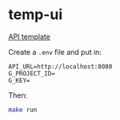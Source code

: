 # temp-ui

[API template](https://github.com/treeder/flap-api-template)

Create a `.env` file and put in:

```
API_URL=http://localhost:8080
G_PROJECT_ID=
G_KEY=
```

Then:

```sh
make run
```

